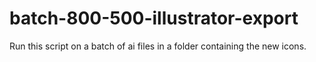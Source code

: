 # batch-800-500-illustrator-export

Run this script on a batch of ai files in a folder containing the new icons.

